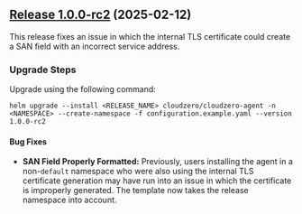 ## [Release 1.0.0-rc2](https://github.com/Cloudzero/cloudzero-agent/compare/v1.0.0-rc1...v1.0.0-rc2) (2025-02-12)

This release fixes an issue in which the internal TLS certificate could create a SAN field with an incorrect service address.

### Upgrade Steps
Upgrade using the following command:
```console
helm upgrade --install <RELEASE_NAME> cloudzero/cloudzero-agent -n <NAMESPACE> --create-namespace -f configuration.example.yaml --version 1.0.0-rc2
```

#### Bug Fixes
* **SAN Field Properly Formatted:** Previously, users installing the agent in a non-`default` namespace who were also using the internal TLS certificate generation may have run into an issue in which the certificate is improperly generated. The template now takes the release namespace into account.